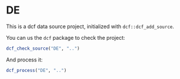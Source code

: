 # DE

This is a dcf data source project, initialized with `dcf::dcf_add_source`.

You can us the `dcf` package to check the project:

```R
dcf_check_source("DE", "..")
```

And process it:

```R
dcf_process("DE", "..")
```
